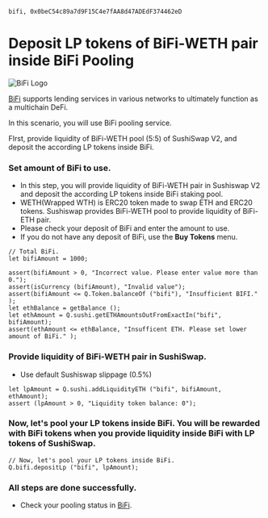 ```meta-Currency
bifi, 0x0beC54c89a7d9F15C4e7fAA8d47ADEdF374462eD
```

# Deposit LP tokens of BiFi-WETH pair inside BiFi Pooling

![BiFi Logo](https://s3.ap-northeast-2.amazonaws.com/thebifrost.io/home/bifi/bifi_logo.svg)

[BiFi](https://bifi.finance/) supports lending services in various networks to ultimately function as a multichain DeFi.

In this scenario, you will use BiFi pooling service.

FIrst, provide liquidity of BiFi-WETH pool (5:5) of SushiSwap V2, and deposit the according LP tokens inside BiFi.

### Set amount of BiFi to use.

- In this step, you will provide liquidity of BiFi-WETH pair in Sushiswap V2 and deposit the according LP tokens inside BiFi staking pool.
- WETH(Wrapped WTH) is ERC20 token made to swap ETH and ERC20 tokens. Sushiswap provides BiFi-WETH pool to provide liquidity of BiFi-ETH pair.
- Please check your deposit of BiFi and enter the amount to use.
- If you do not have any deposit of BiFi, use the **Buy Tokens** menu.

```input BiFi
// Total BiFi.
let bifiAmount = 1000;
```

```input-Verify
assert(bifiAmount > 0, "Incorrect value. Please enter value more than 0.");
assert(isCurrency (bifiAmount), "Invalid value");
assert(bifiAmount <= Q.Token.balanceOf ("bifi"), "Insufficient BIFI." );
let ethBalance = getBalance ();
let ethAmount = Q.sushi.getETHAmountsOutFromExactIn("bifi", bifiAmount);
assert(ethAmount <= ethBalance, "Insufficent ETH. Please set lower amount of BiFi." );
```

### Provide liquidity of BiFi-WETH pair in SushiSwap.

- Use default Sushiswap slippage (0.5%)

```taster
let lpAmount = Q.sushi.addLiquidityETH ("bifi", bifiAmount, ethAmount);
assert (lpAmount > 0, "Liquidity token balance: 0");
```

### Now, let's pool your LP tokens inside BiFi. You will be rewarded with BiFi tokens when you provide liquidity inside BiFi with LP tokens of SushiSwap.

```taster
// Now, let's pool your LP tokens inside BiFi.
Q.bifi.depositLp ("bifi", lpAmount);
```

### All steps are done successfully.

- Check your pooling status in [BiFi](https://app.bifi.finance/pool/sushiswap/bifiEth?chainid=mainnet).
